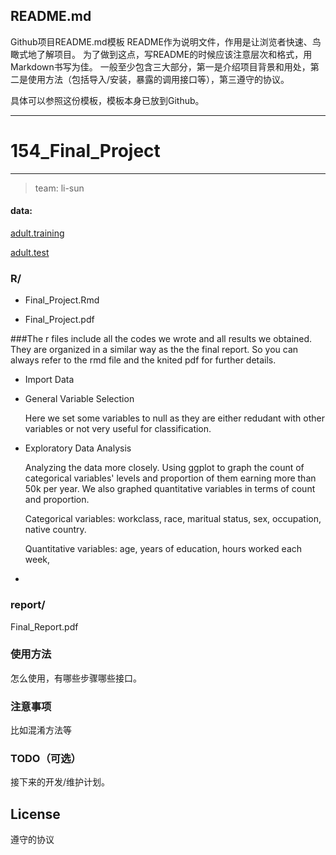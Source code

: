 

## README.md
Github项目README.md模板
README作为说明文件，作用是让浏览者快速、鸟瞰式地了解项目。
为了做到这点，写README的时候应该注意层次和格式，用Markdown书写为佳。
一般至少包含三大部分，第一是介绍项目背景和用处，第二是使用方法（包括导入/安装，暴露的调用接口等），第三遵守的协议。

具体可以参照这份模板，模板本身已放到Github。

---
# 154_Final_Project
-------------

> team: li-sun  
  
#### data:  
[adult.training](https://raw.githubusercontent.com/ucb-stat154/stat154-fall-2017/master/problems/project/data/adult.data)

[adult.test](https://raw.githubusercontent.com/ucb-stat154/stat154-fall-2017/master/problems/project/data/adult.test)

### R/
- Final_Project.Rmd

- Final_Project.pdf

###The r files include all the codes we wrote and all results we obtained. They are organized in a similar way as the the final report. So you can always refer to the rmd file and the knited pdf for further details.

- Import Data

- General Variable Selection

    Here we set some variables to null as they are either redudant with other variables or not very useful for classification.
- Exploratory Data Analysis

    Analyzing the data more closely. Using ggplot to graph the count of categorical variables' levels and proportion of them earning more than 50k per year. We also graphed quantitative variables in terms of count and proportion.
    
    Categorical variables: workclass, race, maritual status, sex, occupation, native country.
    
    Quantitative variables: age, years of education, hours worked each week,
    
    
- 

### report/
Final_Report.pdf

### 使用方法
怎么使用，有哪些步骤哪些接口。

### 注意事项
比如混淆方法等

### TODO（可选）
接下来的开发/维护计划。

## License
遵守的协议
    
  
